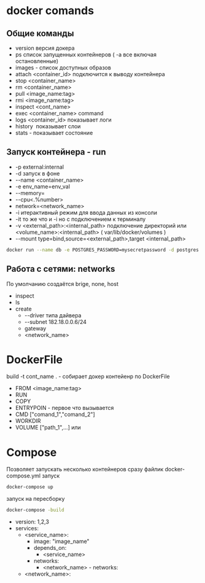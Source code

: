 # docker comands
## Общие команды
   - version  версия докера
   - ps список запущенных контейнеров ( -a все включая остановленные)
   - images - список доступных образов
   - attach <container_id> подключится к выводу контейнера
   - stop <container_name>
   - rm <container_name>
   - pull <image_name:tag>
   - rmi <image_name:tag>
   - inspect <cont_name>  
   - exec <container_name> command
   - logs <container_id> показывает логи
   - history <image> показывает слои
   - stats - показывает состояние

## Запуск контейнера - run   
   - -p external:internal
   - -d запуск в фоне
   - --name <container_name>
   - -e env_name=env_val
   - --memory=<memory>
   - --cpu<.%number>
   - network=<network_name>
   - -i итерактивный режим для ввода данных из консоли
   - -it то же что и -i но с подключением к терминалу
   - -v <external_path>:<internal_path> подключение директорий или <volume_name>:<internal_path> ( var/lib/docker/volumes )
   - --mount type=bind,source=<external_path>,target <internal_path>
   ```bash
   docker run --name db -e POSTGRES_PASSWORD=mysecretpassword -d postgres
   ```
   
## Работа с сетями: networks
По умолчанию создаётся brige, none, host
   - inspect
   - ls
   - create
      - --driver типа дайвера
      - --subnet 182.18.0.0.6/24
      - gateway
      - <network_name>

  
# DockerFile
build -t cont_name . - собирает докер контейенр по DockerFile
   - FROM <image_name:tag>
   - RUN <comand>
   - COPY <FROM> <TO>
   - ENTRYPOIN - первое что вызывается
   - CMD ["comand_1","comand_2"] 
   - WORKDIR <path>
   - VOLUME ["path_1",...] или <path>
   
# Compose
Позволяет запускать несколько контейнеров сразу файлик docker-compose.yml
запуск 
```bash
docker-compose up
```
запуск на пересборку 
```bash
docker-compose -build   
```
   - version: 1,2,3
   - services: 
     - <service_name>:
       - image: "image_name"
       - depends_on:
         - <service_name>
       - networks:
         - <network_name>
    - networks:
      - <network_name>:
   
